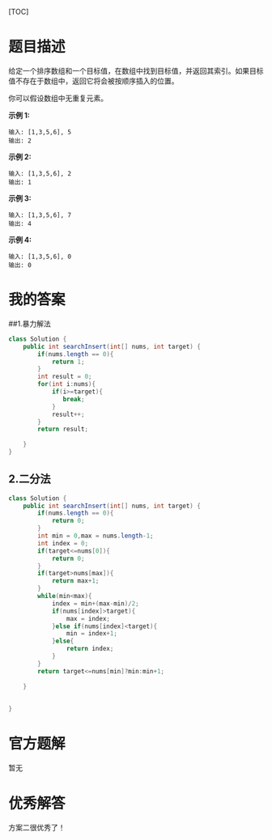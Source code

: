 [TOC]

# 题目描述

给定一个排序数组和一个目标值，在数组中找到目标值，并返回其索引。如果目标值不存在于数组中，返回它将会被按顺序插入的位置。

你可以假设数组中无重复元素。

**示例 1:**

```
输入: [1,3,5,6], 5
输出: 2
```

**示例 2:**

```
输入: [1,3,5,6], 2
输出: 1
```

**示例 3:**

```
输入: [1,3,5,6], 7
输出: 4
```

**示例 4:**

```
输入: [1,3,5,6], 0
输出: 0
```

# 我的答案

##1.暴力解法

```java
class Solution {
    public int searchInsert(int[] nums, int target) {
        if(nums.length == 0){
            return 1;
        }
        int result = 0;
        for(int i:nums){
            if(i>=target){
               break; 
            }
            result++;
        }
        return result;
        
    }
}
```

## 2.二分法

```java
class Solution {
    public int searchInsert(int[] nums, int target) {
        if(nums.length == 0){
            return 0;
        }
        int min = 0,max = nums.length-1;
        int index = 0;
        if(target<=nums[0]){
            return 0;
        }
        if(target>nums[max]){
            return max+1;
        }
        while(min<max){
            index = min+(max-min)/2;
            if(nums[index]>target){
                max = index;
            }else if(nums[index]<target){
                min = index+1;
            }else{
                return index;
            }
        }      
        return target<=nums[min]?min:min+1;
        
    }
    
    
}
```

# 官方题解

暂无

# 优秀解答

方案二很优秀了！